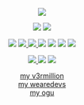 <p align=center>
  <a target="_blank" href="https://github.com/carolesdaughter"><img src="https://lanyard-profile-readme.vercel.app/api/394318793637232641" max-width="100%"></a>
</p>

<p align="center">
  <a target="_blank" href="https://github.com/carolesdaughter"><img src="https://raw.githubusercontent.com/carolesdaughter/github-stats/master/generated/overview.svg#gh-dark-mode-only"></a>
  <a target="_blank" href="https://github.com/carolesdaughter"><img src="https://raw.githubusercontent.com/carolesdaughter/github-stats/master/generated/languages.svg#gh-dark-mode-only"></a>
</p>

<p align="center">
    <a target="_blank" href="https://github.com/carolesdaughter"><img src="https://img.shields.io/badge/python-3670A0?style=for-the-badge&logo=python&logoColor=ffdd54"></a>
    <a target="_blank" href="https://github.com/carolesdaughter"><img src="https://img.shields.io/badge/javascript-%23323330.svg?style=for-the-badge&logo=javascript&logoColor=%23F7DF1E">
      <a target="_blank" href="https://github.com/carolesdaughter"><img src="https://img.shields.io/badge/node.js-6DA55F?style=for-the-badge&logo=node.js&logoColor=white">
    <a target="_blank" href="https://github.com/carolesdaughter"><img src="https://img.shields.io/badge/lua-%232C2D72.svg?style=for-the-badge&logo=lua&logoColor=white"></a>
    <a target="_blank" href="https://github.com/carolesdaughter"><img src="https://img.shields.io/badge/c%23-%23239120.svg?style=for-the-badge&logo=c-sharp&logoColor=white"></a>
    <a target="_blank" href="https://github.com/carolesdaughter"><img src="https://img.shields.io/badge/c++-%2300599C.svg?style=for-the-badge&logo=c%2B%2B&logoColor=white"></a>
    <a target="_blank" href="https://github.com/carolesdaughter"><img src="https://img.shields.io/badge/html5-%23E34F26.svg?style=for-the-badge&logo=html5&logoColor=white"></a>
</p>
  
<p align="center">
  <a target="_blank" href="https://discord.com/users/394318793637232641"><img src="https://img.shields.io/badge/Discord-%235865F2.svg?style=for-the-badge&logo=discord&logoColor=white">
  <a target="_blank" href="https://t.me/takeoutmywraith"><img src="https://img.shields.io/badge/Telegram-2CA5E0?style=for-the-badge&logo=telegram&logoColor=white"></a>
  <a target="_blank" href="https://www.youtube.com/@m_gnet/"><img src="https://img.shields.io/badge/YouTube-%23FF0000.svg?style=for-the-badge&logo=YouTube&logoColor=white"></a>
</p>

<p align="center">
  <a href="https://v3rmillion.net/member.php?action=profile&uid=2117509">my v3rmillion</a>
  <br>
  <a href="https://forum.wearedevs.net/profile?uid=67993">my wearedevs</a>
  <br>
  <a href="https://ogu.gg/hookfunction">my ogu</a>
</a>

